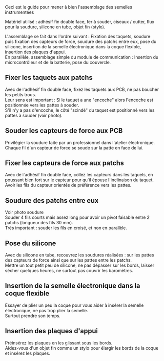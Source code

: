 Ceci est le guide pour mener à bien l'assemblage des semelles instrumentées

Matériel utilisé : adhésif fin double face, fer à souder, ciseaux / cutter, flux pour la soudure, silicone en tube, objet fin (stylo).  

L'assemblage se fait dans l'ordre suivant : Fixation des taquets, soudure puis fixation des capteurs de force, soudure des patchs entre eux, pose du silicone, insertion de la semelle électronique dans la coque flexible, insertion des plaques d'appui.  
En parallèle, assemblage simple du module de communication : Insertion du microcontrôleur et de la batterie, pose du couvercle.  

## Fixer les taquets aux patchs
Avec de l'adhésif fin double face, fixez les taquets aux PCB, ne pas boucher les petits trous.  
Leur sens est important : Si le taquet a une "encoche" alors l'encoche est positionnée vers les pattes à souder.  
S'il n'y a pas d'encoche, le côté "scindé" du taquet est positionné vers les pattes à souder (voir photo).  

## Souder les capteurs de force aux PCB
Privilégier la soudure faite par un professionnel dans l'atelier électronique.  
Chaque fil d'un capteur de force se soude sur la patte en face de lui.  

## Fixer les capteurs de force aux patchs
Avec de l'adhésif fin double face, collez les capteurs dans les taquets, en poussant bien fort sur le capteur pour qu'il épouse l'inclinaison du taquet.  
Avoir les fils du capteur orientés de préférence vers les pattes.  

## Soudure des patchs entre eux
Voir photo soudure  
Souder 4 fils courts  mais assez long pour avoir un pivot faisable entre 2 patchs (longueur des fils 30 mm).  
Très important : souder les fils en croisé, et non en parallèle.  

## Pose du silicone
Avec du silicone en tube, recouvrez les soudures réalisées : sur les pattes des capteurs de force ainsi que sur les pattes entre les patchs.  
Mettre un tout petit peu de silicone, ne pas dépasser sur les bords, laisser sécher quelques heures, ne surtout pas couvrir les baromètres.  

## Insertion de la semelle électronique dans la coque flexible
Essayer de plier un peu la coque pour vous aider à insérer la semelle électronique, ne pas trop plier la semelle.  
Surtout prendre son temps.  

## Insertion des plaques d'appui
Préinsérez les plaques en les glissant sous les bords.  
Aidez-vous d'un objet fin comme un stylo pour élargir les bords de la coque et insérez les plaques.  
    
